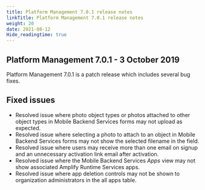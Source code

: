```yaml
---
title: Platform Management 7.0.1 release notes
linkTitle: Platform Management 7.0.1 release notes
weight: 20
date: 2021-08-12
Hide_readingtime: true
---
```


## Platform Management 7.0.1 - 3 October 2019

Platform Management 7.0.1 is a patch release which includes several bug fixes.

## Fixed issues

* Resolved issue where photo object types or photos attached to other object types in Mobile Backend Services forms may not upload as expected.
* Resolved issue where selecting a photo to attach to an object in Mobile Backend Services forms may not show the selected filename in the field.
* Resolved issue where users may receive more than one email on signup and an unnecessary activation link email after activation.
* Resolved issue where the Mobile Backend Services *Apps* view may not show associated Amplify Runtime Services apps.
* Resolved issue where app deletion controls may not be shown to organization administrators in the all apps table.
